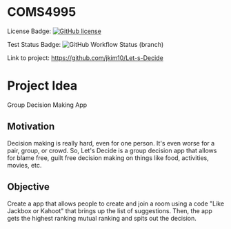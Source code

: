 # COMS4995
License Badge: [![GitHub license](https://img.shields.io/github/license/jkim10/COMS-4995?style=for-the-badge)](https://github.com/jkim10/COMS-4995/blob/master/LICENSE)

Test Status Badge: ![GitHub Workflow Status (branch)](https://img.shields.io/github/workflow/status/jkim10/let-s-Decide/CI/master?style=for-the-badge)


Link to project: https://github.com/jkim10/Let-s-Decide
# Project Idea
Group Decision Making App


## Motivation
Decision making is really hard, even for one person. It's even worse for a pair, group, or crowd. So, Let's Decide is a group decision app that allows for blame free, guilt free decision making on things like food, activities, movies, etc.

## Objective
Create a app that allows people to create and join a room using a code "Like Jackbox or Kahoot" that brings up the list of suggestions. Then, the app gets the highest ranking mutual ranking and spits out the decision.
